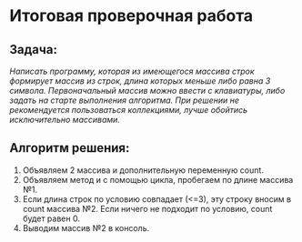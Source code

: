 # Итоговая проверочная работа

## Задача:
*Написать программу, которая из имеющегося массива строк формирует массив из строк, 
длина которых меньше либо равна 3 символа. Первоначальный массив можно ввести 
с клавиатуры, либо задать на старте выполнения алгоритма. При решении 
не рекомендуется пользоваться коллекциями, лучше обойтись исключительно массивами.*

## Алгоритм решения:

1. Объявляем 2 массива и дополнительную переменную count.
2. Объявляем метод и с помощью цикла, пробегаем по длине массива №1.
3. Если длина строк по условию совпадает (<=3), эту строку вносим в count 
массива №2. Если ничего не подходит по условию, count будет равен 0.
4. Выводим массив №2 в консоль.